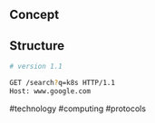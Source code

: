 ## Concept


## Structure

```bash
# version 1.1

GET /search?q=k8s HTTP/1.1
Host: www.google.com
```

#technology #computing #protocols 